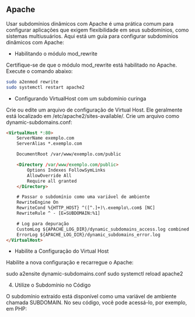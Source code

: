## Apache

Usar subdomínios dinâmicos com Apache é uma prática comum para configurar aplicações que exigem flexibilidade em seus subdomínios, como sistemas multiusuários. Aqui está um guia para configurar subdomínios dinâmicos com Apache:

* Habilitando o módulo mod_rewrite

Certifique-se de que o módulo mod_rewrite está habilitado no Apache. Execute o comando abaixo:

```bash
sudo a2enmod rewrite
sudo systemctl restart apache2
```

* Configurando VirtualHost com um subdomínio curinga

Crie ou edite um arquivo de configuração de Virtual Host. Ele geralmente está localizado em /etc/apache2/sites-available/. Crie um arquivo como dynamic-subdomains.conf:

```html
<VirtualHost *:80>
    ServerName exemplo.com
    ServerAlias *.exemplo.com

    DocumentRoot /var/www/exemplo.com/public

    <Directory /var/www/exemplo.com/public>
        Options Indexes FollowSymLinks
        AllowOverride All
        Require all granted
    </Directory>

    # Passar o subdomínio como uma variável de ambiente
    RewriteEngine On
    RewriteCond %{HTTP_HOST} ^([^.]+)\.exemplo\.com$ [NC]
    RewriteRule ^ - [E=SUBDOMAIN:%1]

    # Log para depuração
    CustomLog ${APACHE_LOG_DIR}/dynamic_subdomains_access.log combined
    ErrorLog ${APACHE_LOG_DIR}/dynamic_subdomains_error.log
</VirtualHost>
```

* Habilite a Configuração do Virtual Host

Habilite a nova configuração e recarregue o Apache:

sudo a2ensite dynamic-subdomains.conf
sudo systemctl reload apache2

4. Utilize o Subdomínio no Código

O subdomínio extraído está disponível como uma variável de ambiente chamada SUBDOMAIN. No seu código, você pode acessá-lo, por exemplo, em PHP:

<?php
$subdomain = getenv('SUBDOMAIN');
echo "O subdomínio atual é: " . htmlspecialchars($subdomain);

5. Adicione um Registro DNS Coringa

No painel de gerenciamento DNS do seu domínio, adicione um registro A ou CNAME que permita subdomínios dinâmicos. Por exemplo:

    Tipo: A
    Nome: *
    Valor: IP do servidor Apache
    TTL: Padrão (ex.: 3600)